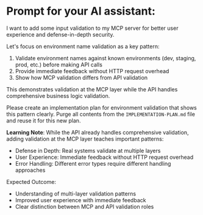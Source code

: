 # Prompt for your AI assistant:

I want to add some input validation to my MCP server for better user experience and defense-in-depth security.

Let's focus on environment name validation as a key pattern:

1. Validate environment names against known environments (dev, staging, prod, etc.) before making API calls
2. Provide immediate feedback without HTTP request overhead
3. Show how MCP validation differs from API validation

This demonstrates validation at the MCP layer while the API handles comprehensive business logic validation.

Please create an implementation plan for environment validation that shows this pattern clearly. Purge all contents from the `IMPLEMENTATION-PLAN.md` file and reuse it for this new plan.

**Learning Note**: While the API already handles comprehensive validation, adding validation at the MCP layer teaches important patterns:

- Defense in Depth: Real systems validate at multiple layers
- User Experience: Immediate feedback without HTTP request overhead
- Error Handling: Different error types require different handling approaches

Expected Outcome:

- Understanding of multi-layer validation patterns
- Improved user experience with immediate feedback
- Clear distinction between MCP and API validation roles
